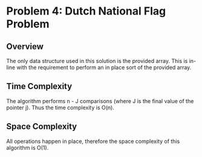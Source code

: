 # Problem 4: Dutch National Flag Problem

## Overview

The only data structure used in this solution is the provided array. This is in-line with the requirement to perform an in place sort of the provided array.

## Time Complexity

The algorithm performs n - J comparisons (where J is the final value of the pointer j). Thus the time complexity is O(n).

## Space Complexity

All operations happen in place, therefore the space complexity of this algorithm is O(1).
